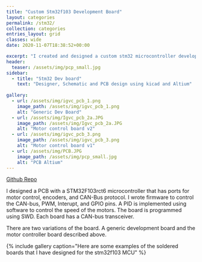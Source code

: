 ```yaml
---
title: "Custom Stm32f103 Development Board"
layout: categories
permalink: /stm32/
collection: categories
entries_layout: grid
classes: wide
date: 2020-11-07T18:38:52+00:00

excerpt: "I created and designed a custom stm32 microcontroller development board."
header:
  teaser: /assets/img/pcp_small.jpg
sidebar:
  - title: "Stm32 Dev board"
    text: "Designer, Schematic and PCB design using kicad and Altium"
    
gallery:
  - url: /assets/img/igvc_pcb_1.png
    image_path: /assets/img/igvc_pcb_1.png
    alt: "Generic Dev Board"
  - url: /assets/img/Igvc_pcb_2a.JPG
    image_path: /assets/img/Igvc_pcb_2a.JPG
    alt: "Motor control board v2"
  - url: /assets/img/igvc_pcb_3.png
    image_path: /assets/img/igvc_pcb_3.png
    alt: "Motor control board v1" 
  - url: /assets/img/PCB.JPG
    image_path: /assets/img/pcp_small.jpg
    alt: "PCB Altium"
---
```


[Github Repo](https://github.com/TylerJulian/STM32F103RCT6-Dev-Board)

I designed a PCB with a STM32F103rct6 microcontroller that has ports for motor control, encoders, and CAN-Bus protocol. I wrote firmware to control the CAN-bus, PWM, Interupt, and GPIO pins. A PID is implemented using software to control the speed of the motors. The board is programmed using SWD. Each board has a CAN-bus transceiver.

There are two variations of the board. A generic development board and the motor controller board described above.

{% include gallery caption="Here are some examples of the soldered boards that I have designed for the stm32f103 MCU" %}